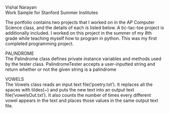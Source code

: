 
Vishal Narayan  
Work Sample for Stanford Summer Institutes  

The portfolio contains two projects that I worked on in the AP Computer Science class, and the details of each is listed below. A tic-tac-toe project is additionally included. I worked on this project in the summer of my 8th grade while teaching myself how to program in python. This was my first completed programming project.  

PALINDROME  
The Palindrome class defines private instance variables and methods used by the tester class.
 PalindromeTester accepts a user-inputted string and return whether or not the given string is a palindrome

VOWELS  
The Vowels class reads an input text file(‘poetry.txt’). It replaces all the spaces with tildes(~) and puts the new text into an output text file(‘vowelsOut.txt’). It also counts the number of times every different vowel appears in the text and places those values in the same output text file. 
